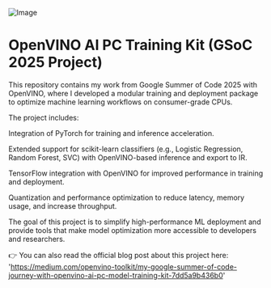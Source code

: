 ![Image](https://github.com/user-attachments/assets/10f6be6e-753c-4017-b210-d5f720e4a102)
# OpenVINO AI PC Training Kit (GSoC 2025 Project)
This repository contains my work from Google Summer of Code 2025 with OpenVINO, where I developed a modular training and deployment package to optimize machine learning workflows on consumer-grade CPUs.

The project includes:

Integration of PyTorch for training and inference acceleration.

Extended support for scikit-learn classifiers (e.g., Logistic Regression, Random Forest, SVC) with OpenVINO-based inference and export to IR.

TensorFlow integration with OpenVINO for improved performance in training and deployment.

Quantization and performance optimization to reduce latency, memory usage, and increase throughput.

The goal of this project is to simplify high-performance ML deployment and provide tools that make model optimization more accessible to developers and researchers.

👉 You can also read the official blog post about this project here: 'https://medium.com/openvino-toolkit/my-google-summer-of-code-journey-with-openvino-ai-pc-model-training-kit-7dd5a9b436b0'
